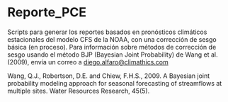 # Reporte_PCE
Scripts para generar los reportes basados en pronósticos climáticos estacionales del modelo CFS de la NOAA, con una corrección de sesgo básica (en proceso). 
Para información sobre métodos de corrección de sesgo usando el método BJP (Bayesian Joint Probability) de Wang et al. (2009), envía un correo a diego.alfaro@climathics.com

Wang, Q.J., Robertson, D.E. and Chiew, F.H.S., 2009. A Bayesian joint probability modeling approach for seasonal forecasting of streamflows at multiple sites. Water Resources Research, 45(5).
